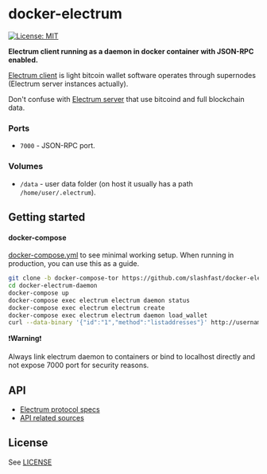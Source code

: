 # docker-electrum

[![License: MIT](https://img.shields.io/badge/License-MIT-black.svg)](https://opensource.org/licenses/MIT)


**Electrum client running as a daemon in docker container with JSON-RPC enabled.**

[Electrum client](https://electrum.org/) is light bitcoin wallet software operates through supernodes (Electrum server instances actually).

Don't confuse with [Electrum server](https://github.com/spesmilo/electrum-server) that use bitcoind and full blockchain data.

### Ports

* `7000` - JSON-RPC port.

### Volumes

* `/data` - user data folder (on host it usually has a path ``/home/user/.electrum``).

## Getting started

#### docker-compose

[docker-compose.yml](https://github.com/slashfast/docker-electrum/blob/master/docker-compose.yml) to see minimal working setup. When running in production, you can use this as a guide.

```bash
git clone -b docker-compose-tor https://github.com/slashfast/docker-electrum-daemon.git
cd docker-electrum-daemon
docker-compose up
docker-compose exec electrum electrum daemon status
docker-compose exec electrum electrum create
docker-compose exec electrum electrum daemon load_wallet
curl --data-binary '{"id":"1","method":"listaddresses"}' http://username:password@localhost:7000
```

:exclamation:**Warning**:exclamation:

Always link electrum daemon to containers or bind to localhost directly and not expose 7000 port for security reasons.

## API

* [Electrum protocol specs](http://docs.electrum.org/en/latest/protocol.html)
* [API related sources](https://github.com/spesmilo/electrum/blob/master/lib/commands.py)

## License

See [LICENSE](https://github.com/slashfast/docker-electrum/blob/master/LICENSE)

